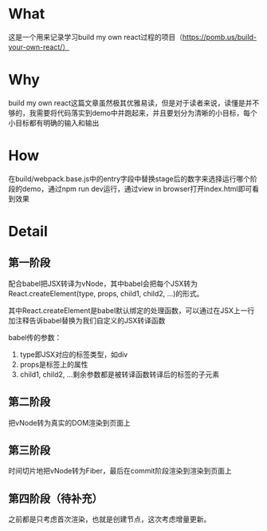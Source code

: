 # What

这是一个用来记录学习build my own react过程的项目（https://pomb.us/build-your-own-react/）

# Why

build my own react这篇文章虽然极其优雅易读，但是对于读者来说，读懂是并不够的，我需要将代码落实到demo中并跑起来，并且要划分为清晰的小目标，每个小目标都有明确的输入和输出

# How

在build/webpack.base.js中的entry字段中替换stage后的数字来选择运行哪个阶段的demo，通过npm run dev运行，通过view in browser打开index.html即可看到效果

# Detail

## 第一阶段
配合babel把JSX转译为vNode，其中babel会把每个JSX转为React.createElement(type, props, child1, child2, ...)的形式。

其中React.createElement是babel默认绑定的处理函数，可以通过在JSX上一行加注释告诉babel替换为我们自定义的JSX转译函数

babel传的参数：
1. type即JSX对应的标签类型，如div
2. props是标签上的属性
3. child1, child2, ...剩余参数都是被转译函数转译后的标签的子元素

## 第二阶段
把vNode转为真实的DOM渲染到页面上

## 第三阶段
时间切片地把vNode转为Fiber，最后在commit阶段渲染到渲染到页面上

## 第四阶段（待补充）
之前都是只考虑首次渲染，也就是创建节点，这次考虑增量更新。